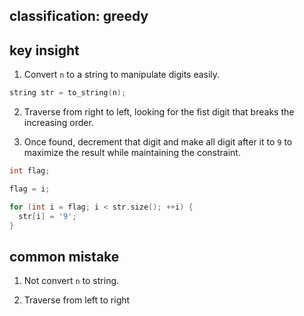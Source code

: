 ## classification: greedy

## key insight

1. Convert `n` to a string to manipulate digits easily.

```cpp
string str = to_string(n);
```

2. Traverse from right to left, looking for the fist digit that breaks the increasing order.

3. Once found, decrement that digit and make all digit after it to `9` to maximize the result while maintaining the constraint.

```cpp 
int flag;

flag = i;

for (int i = flag; i < str.size(); ++i) {
  str[i] = '9';
}
```

## common mistake
1. Not convert `n` to string.

2. Traverse from left to right